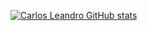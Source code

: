 [![Carlos Leandro GitHub stats](https://github-readme-stats.vercel.app/api?username=iCarlosLeandro)](https://github.com/iCarlosLeandro/github-readme-stats)
